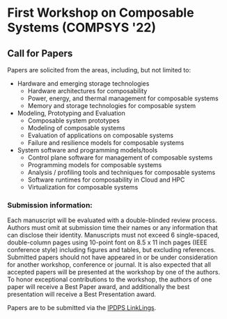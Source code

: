 # First Workshop on Composable Systems (COMPSYS '22)

## Call for Papers
Papers are solicited from the areas, including, but not limited to:
- Hardware and emerging storage technologies
	- Hardware architectures for composability
	- Power, energy, and thermal management for composable systems
	- Memory and storage technologies for composable system
- Modeling, Prototyping and Evaluation
	- Composable system prototypes
	- Modeling of composable systems
	- Evaluation of applications on composable systems
	- Failure and resilience models for composable systems
- System software and programming models/tools
	- Control plane software for management of composable systems
	- Programming models for composable systems
	- Analysis / profiling tools and techniques for composable systems
	- Software runtimes for composability in Cloud and HPC
	- Virtualization for composable systems


### Submission information:

Each manuscript will be evaluated with a double-blinded review process. Authors must omit at submission time their names or any information that can disclose their identity.
Manuscripts must not exceed 6 single-spaced, double-column pages using 10-point font on 8.5 x 11 inch pages (IEEE conference style) including figures and tables, but excluding references. Submitted papers should not have appeared in or be under consideration for another workshop, conference or journal. It is also expected that all accepted papers will be presented at the workshop by one of the authors. To honor exceptional contributions to the workshop, the authors of one paper will receive a Best Paper award, and additionally the best presentation will receive a Best Presentation award.

Papers are to be submitted via the [IPDPS LinkLings](https://ssl.linklings.net/conferences/ipdps/?page=Submit&id=COMPSYSWorkshopFullSubmission&site=ipdps2022).
